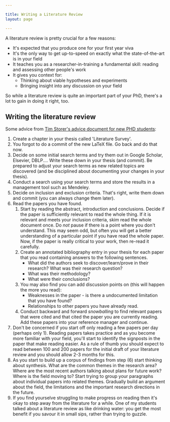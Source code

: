 ```yaml
---

title: Writing a Literature Review
layout: page

---
```


A literature review is pretty crucial for a few reasons:

* It's expected that you produce one for your first year viva
* It's the only way to get up-to-speed on exactly what the state-of-the-art is in your field
* It teaches you as a researcher-in-training a fundamental skill: reading and assessing other people's work
* It gives you context for:
    * Thinking about viable hypotheses and experiments
    * Bringing insight into any discussion on your field

So while a literature review is quite an important part of your PhD, there's a lot to gain in doing it right, too.

## Writing the literature review

Some advice from [Tim Storer's advice document for new PHD students](https://github.com/twsswt/glasgow_socs_phd_bootstrap/blob/7809bee64b55ac714a8bee4d8e6de926776513ce/README.md):

 1. Create a chapter in your thesis called 'Literature Survey'.
 2. You forgot to do a commit of the new LaTeX file.  Go back and do that now.
 3. Decide on some initial search terms and try them out in Google Scholar, Elsevier, DBLP....  Write these down in your
   thesis (and commit). Be prepared to adjust your search terms as new related topics are discovered (and be disciplined
   about documenting your changes in your thesis).
 4. Conduct a search using your search terms and store the results in a management tool such as Mendeley.
 5. Decide on inclusion and exclusion criteria.  That's right, write them down and commit (you can always change them
   later).
 6. Read the papers you have found.
    1. Start by reading the abstract, introduction and conclusions.  Decide if the paper is sufficiently relevant to
       read the whole thing.  If it is relevant and meets your inclusion criteria, skim read the whole document once.
       Do *not* pause if there is a point where you don't understand.  This may seem odd, but often you will get a
       better understanding of a particular point if you have read the whole paper.  Now, if the paper is really
       critical to
      your work, then re-read it carefully.
    2. Create an annotated bibliography entry in your thesis for each paper that you read containing answers to the
       following sentences.
        * What did the authors seek to discover/learn/prove in their research?  What was their research question?
        * What was their methodology?
        * What were their conclusions?
    3. You may also find you can add discussion points on (this will happen the more you read):
        * Weaknesses in the paper - is there a undocumented limitation that you have found?
        * Relationships to other papers you have already read.
    4. Conduct backward and forward *snowballing* to find relevant papers that were cited and that cited the paper you
       are currently reading.  Add these papers into your reference manager and continue.
7. Don't be concerned if you start off only reading a few papers per day (perhaps only 1). Reading papers takes practice
   and as you become more familiar with your field, you'll start to identify the signposts in the paper that make
   reading easier.  As a rule of thumb you should expect to read between 100 and 200 papers for the initial draft of
   your literature review and you should allow 2-3 months for this.
8. As you start to build up a corpus of findings from step (6) start thinking about synthesis.  What are the common
   themes in the research area?  Where are the most recent authors talking about plans for future work?  Where is the
   field moving to?  Start trying to group your paragraphs about individual papers into related themes.  Gradually build
   an argument about the field, the limitations and the important research directions in the future.
9. If you find yourselve struggling to make progress on reading then it's okay to step away from the literature for a
   while.  One of my students talked about a literature review as like drinking water: you get the most benefit if you
   savour it in small sips, rather than trying to guzzle.
